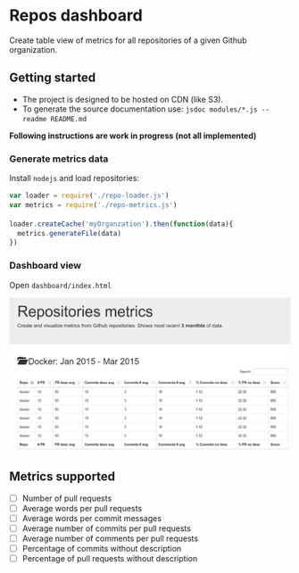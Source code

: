 # Repos dashboard

Create table view of metrics for all repositories of a given Github organization.

## Getting started

* The project is designed to be hosted on CDN (like S3).
* To generate the source documentation use: `jsdoc modules/*.js --readme README.md`

**Following instructions are work in progress (not all implemented)**

### Generate metrics data

Install `nodejs` and load repositories:
```js
var loader = require('./repo-loader.js')
var metrics = require('./repo-metrics.js')

loader.createCache('myOrganzation').then(function(data){
  metrics.generateFile(data)
})
```
### Dashboard view

Open `dashboard/index.html`

![Demo dashboard result](demo.png)

## Metrics supported

* [ ] Number of pull requests
* [ ] Average words per pull requests
* [ ] Average words per commit messages
* [ ] Average number of commits per pull requests
* [ ] Average number of comments per pull requests
* [ ] Percentage of commits without description
* [ ] Percentage of pull requests without description
